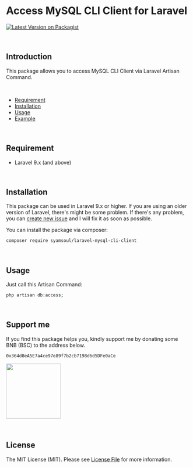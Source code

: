 # Access MySQL CLI Client for Laravel



[![Latest Version on Packagist](https://img.shields.io/packagist/v/syamsoul/laravel-mysql-cli-client.svg?style=flat-square)](https://packagist.org/packages/syamsoul/laravel-mysql-cli-client)


&nbsp;
## Introduction

This package allows you to access MySQL CLI Client via Laravel Artisan Command.


&nbsp;
* [Requirement](#requirement)
* [Installation](#installation)
* [Usage](#usage)
* [Example](#example)


&nbsp;
&nbsp;
## Requirement

* Laravel 9.x (and above)


&nbsp;
&nbsp;
## Installation


This package can be used in Laravel 9.x or higher. If you are using an older version of Laravel, there's might be some problem. If there's any problem, you can [create new issue](https://github.com/syamsoul/laravel-mysql-cli-client/issues) and I will fix it as soon as possible.

You can install the package via composer:

``` bash
composer require syamsoul/laravel-mysql-cli-client
```

&nbsp;
&nbsp;
## Usage

Just call this Artisan Command:
```bash
php artisan db:access;
```

&nbsp;
&nbsp;
## Support me

If you find this package helps you, kindly support me by donating some BNB (BSC) to the address below.

```
0x364d8eA5E7a4ce97e89f7b2cb7198d6d5DFe0aCe
```

<img src="https://info.souldoit.com/img/wallet-address-bnb-bsc.png" width="150">


&nbsp;
&nbsp;
## License

The MIT License (MIT). Please see [License File](LICENSE) for more information.
